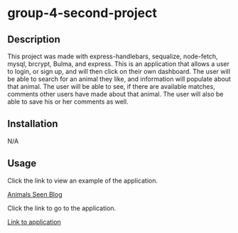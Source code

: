 # group-4-second-project

## Description

This project was made with express-handlebars, sequalize, node-fetch, mysql, brcrypt, Bulma, and express. This is an application that allows a user to login, or sign up, and will then click on their own dashboard. The user will be able to search for an animal they like, and information will populate about that animal. The user will be able to see, if there are available matches, comments other users have made about that animal. The user will also be able to save his or her comments as well. 

## Installation

N/A

## Usage
Click the link to view an example of the application. 


[Animals Seen Blog](<public/images/animals blog.jpg>)


Click the link to go to the application.

[Link to application](<https://taco-b1e076fa8a47.herokuapp.com/>)
